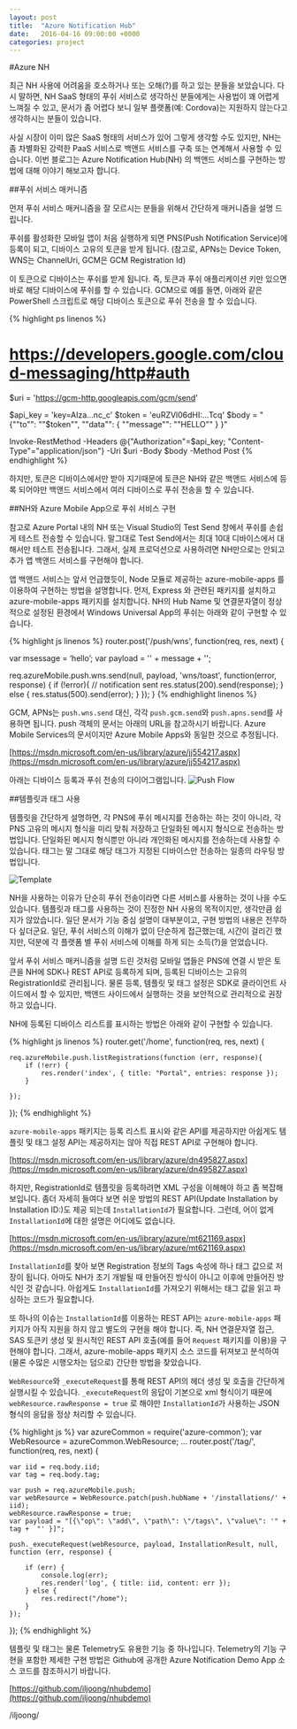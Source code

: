 ```yaml
---
layout: post
title:  "Azure Notification Hub"
date:   2016-04-16 09:00:00 +0000
categories: project
---
```


#Azure NH

최근 NH 사용에 어려움을 호소하거나 또는 오해(?)를 하고 있는 분들을 보았습니다. 다시 말하면, NH SaaS 형태의 푸쉬 서비스로 생각하신 분들에게는 사용법이 꽤 어렵게 느껴질 수 있고, 문서가 좀 어렵다 보니 일부 플랫폼(예: Cordova)는 지원하지 않는다고 생각하시는 분들이 있습니다.

사실 시장이 이미 많은 SaaS 형태의 서비스가 있어 그렇게 생각할 수도 있지만, NH는 좀 차별화된 강력한 PaaS 서비스로 백앤드 서비스를 구축 또는 연계해서 사용할 수 있습니다. 이번 블로그는 Azure Notification Hub(NH) 의 백앤드 서비스를 구현하는 방법에 대해 이야기 해보고자 합니다.

##푸쉬 서비스 매커니즘

먼저 푸쉬 서비스 매커니즘을 잘 모르시는 분들을 위해서 간단하게 매커니즘을 설명 드립니다.

푸쉬를 활성화한 모바일 앱이 처음 실행하게 되면 PNS(Push Notification Service)에 등록이 되고, 디바이스 고유의 토큰을 받게 됩니다. (참고로, APNs는 Device Token, WNS는 ChannelUri, GCM은 GCM Registration Id)

이 토큰으로 디바이스는 푸쉬를 받게 됩니다. 즉, 토큰과 푸쉬 애플리케이션 키만 있으면 바로 해당 디바이스에 푸쉬를 할 수 있습니다. GCM으로 예를 들면, 아래와 같은 PowerShell 스크립트로 해당 디바이스 토큰으로 푸쉬 전송을 할 수 있습니다.

{% highlight ps linenos %}
# https://developers.google.com/cloud-messaging/http#auth 
$uri = 'https://gcm-http.googleapis.com/gcm/send'

$api_key = 'key=AIza…nc_c'
$token = 'euRZVl06dHI:…Tcq'
$body = "{""to"": ""$token"", ""data"": { ""message"": ""HELLO"" } }"

Invoke-RestMethod -Headers @{"Authorization"=$api_key; "Content-Type"="application/json"} -Uri $uri -Body $body -Method Post
{% endhighlight %}

하지만, 토큰은 디바이스에서만 받아 지기때문에 토큰은 NH와 같은 백앤드 서비스에 등록 되어야만 백앤드 서비스에서 여러 디바이스로 푸쉬 전송을 할 수 있습니다.

##NH와 Azure Mobile App으로 푸쉬 서비스 구현

참고로 Azure Portal 내의 NH 또는 Visual Studio의 Test Send 창에서 푸쉬를 손쉽게 테스트 전송할 수 있습니다. 말그대로 Test Send에서는 최대 10대 디바이스에서 대해서만 테스트 전송됩니다. 그래서, 실제 프로덕션으로 사용하려면 NH만으로는 안되고 추가 앱 백앤드 서비스를 구현해야 합니다.

앱 백앤드 서비스는 앞서 언급했듯이, Node 모듈로 제공하는 azure-mobile-apps 를 이용하여 구현하는 방법을 설명합니다. 먼저, Express 와 관련된 패키지를 설치하고 azure-mobile-apps 패키지를 설치합니다. NH의 Hub Name 및 연결문자열이 정상적으로 설정된 환경에서 Windows Universal App의 푸쉬는 아래와 같이 구현할 수 있습니다.

{% highlight js linenos %}
router.post('/push/wns', function(req, res, next) {
  
   var msessage = ‘hello’;
   var payload = '<toast><visual><binding template="ToastText01"><text id="1">' + message + '</text></binding></visual></toast>';

   req.azureMobile.push.wns.send(null, payload, 'wns/toast', function(error, response) {
   	if (!error){
            // notification sent
            res.status(200).send(response);
          }
          else {
            res.status(500).send(error);
          }
   });
}
{% endhighlight linenos %}

GCM, APNs는 `push.wns.send` 대신, 각각 `push.gcm.send`와 `push.apns.send`를 사용하면 됩니다. push 객체의 문서는 아래의 URL을 참고하시기 바랍니다. Azure Mobile Services의 문서이지만 Azure Mobile Apps와 동일한 것으로 추정됩니다.

[https://msdn.microsoft.com/en-us/library/azure/jj554217.aspx](https://msdn.microsoft.com/en-us/library/azure/jj554217.aspx)

아래는 디바이스 등록과 푸쉬 전송의 다이어그램입니다.
![Push Flow](https://i-msdn.sec.s-msft.com/dynimg/IC702622.png)

##템플릿과 태그 사용

템플릿을 간단하게 설명하면, 각 PNS에 푸쉬 메시지를 전송하는 하는 것이 아니라, 각 PNS 고유의 메시지 형식을 미리 맞춰 저장하고 단일화된 메시지 형식으로 전송하는 방법입니다. 단일화된 메시지 형식뿐만 아니라 개인화된 메시지를 전송하는데 사용할 수 있습니다. 태그는 말 그대로 해당 태그가 지정된 디바이스만 전송하는 일종의 라우팅 방법입니다.

![Template](https://i-msdn.sec.s-msft.com/dynimg/IC702621.png)

NH을 사용하는 이유가 단순히 푸쉬 전송이라면 다른 서비스를 사용하는 것이 나을 수도 있습니다. 템플릿과 태그를 사용하는 것이 진정한 NH 사용의 목적이지만, 생각만큼 쉽지가 않았습니다. 일단 문서가 기능 중심 설명이 대부분이고, 구현 방법의 내용은 전무하다 싶더군요. 일단, 푸쉬 서비스의 이해가 없이 단순하게 접근했는데, 시간이 걸리긴 했지만, 덕분에 각 플랫폼 별 푸쉬 서비스에 이해를 하게 되는 소득(?)을 얻었습니다. 

앞서 푸쉬 서비스 매커니즘을 설명 드린 것처럼 모바일 앱들은 PNS에 연결 시 받은 토큰을 NH에 SDK나 REST API로 등록하게 되며, 등록된 디바이스는 고유의 RegistrationId로 관리됩니다. 물론 등록, 템플릿 및 태그 설정은 SDK로 클라이언트 사이드에서 할 수 있지만, 백앤드 사이드에서 실행하는 것을 보안적으로 관리적으로 권장하고 있습니다. 

NH에 등록된 디바이스 리스트를 표시하는 방법은 아래와 같이 구현할 수 있습니다.

{% highlight js linenos %}
router.get('/home', function(req, res, next) {
      
    req.azureMobile.push.listRegistrations(function (err, response){
        if (!err) {
            res.render('index', { title: "Portal", entries: response });
        }
        
    });
});
{% endhighlight %}

`azure-mobile-apps` 패키지는 등록 리스트 표시와 같은 API를 제공하지만 아쉽게도 템플릿 및 태그 설정 API는 제공하지는 않아 직접 REST API로 구현해야 합니다. 

[https://msdn.microsoft.com/en-us/library/azure/dn495827.aspx](https://msdn.microsoft.com/en-us/library/azure/dn495827.aspx)

하지만, RegistrationId로 템플릿을 등록하려면 XML 구성을 이해해야 하고 좀 복잡해 보입니다. 좀더 자세히 들여다 보면 쉬운 방법의 REST API(Update Installation by Installation ID:)도 제공 되는데 `InstallationId`가 필요합니다. 그런데, 어이 없게 `InstallationId`에 대한 설명은 어디에도 없습니다.

[https://msdn.microsoft.com/en-us/library/azure/mt621169.aspx](https://msdn.microsoft.com/en-us/library/azure/mt621169.aspx)

`InstallationId`를 찾아 보면 Registration 정보의 Tags 속성에 하나 태그 값으로 저장이 됩니다. 아마도 NH가 초기 개발될 때 만들어진 방식이 아니고 이후에 만들어진 방식인 것 같습니다. 아쉽게도 `InstallationId`를 가져오기 위해서는 태그 값을 읽고 파싱하는 코드가 필요합니다. 

또 하나의 이슈는 `InstallationId`를 이용하는 REST API는 `azure-mobile-apps` 패키지가 아직 지원을 하지 않고 별도의 구현을 해야 합니다. 즉, NH 연결문자열 접근, SAS 토큰키 생성 및 원시적인 REST API 호출(예를 들어 `Request` 패키지를 이용)을 구현해야 합니다. 그래서, azure-mobile-apps 패키지 소스 코드를 뒤져보고 분석하여 (물론 수많은 시행오차는 덤으로) 간단한 방법을 찾았습니다.

`WebResource`와 `_executeRequest`를 통해 REST API의 헤더 생성 및 호출을 간단하게 실행시킬 수 있습니다. `_executeRequest`의 응답이 기본으로 xml 형식이기 때문에 `webResource.rawResponse = true` 로 해야만 `InstallationId`가 사용하는 JSON 형식의 응답을 정상 처리할 수 있습니다.

{% highlight js %}
var azureCommon = require('azure-common');
var WebResource = azureCommon.WebResource;
...
router.post('/tag/', function(req, res, next) {
    
    var iid = req.body.iid;
    var tag = req.body.tag; 

    var push = req.azureMobile.push;
    var webResource = WebResource.patch(push.hubName + '/installations/' + iid);
    webResource.rawResponse = true;
    var payload = "[{\"op\": \"add\", \"path\": \"/tags\", \"value\": '" + tag +  "' }]";

    push._executeRequest(webResource, payload, InstallationResult, null, function (err, response) {
        
        if (err) {
            console.log(err);
            res.render('log', { title: iid, content: err });
        } else {
            res.redirect("/home");
        }        
    });
});
{% endhighlight %}

템플릿 및 태그는 물론 Telemetry도 유용한 기능 중 하나입니다. Telemetry의 기능 구현을 포함한 제세한 구현 방법은 Github에 공개한 Azure Notification Demo App 소스 코드를 참조하시기 바랍니다.

[https://github.com/iljoong/nhubdemo](https://github.com/iljoong/nhubdemo)

/iljoong/

